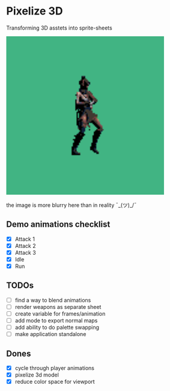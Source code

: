# Pixelize 3D
Transforming 3D asstets into sprite-sheets

<img src="test.gif" alt="drawing" width="420"/>

the image is more blurry here than in reality ¯\_(ツ)_/¯

## Demo animations checklist
- [x] Attack 1
- [x] Attack 2
- [x] Attack 3
- [x] Idle
- [x] Run

## TODOs
- [ ] find a way to blend animations
- [ ] render weapons as separate sheet
- [ ] create variable for frames/animation
- [ ] add mode to export normal maps
- [ ] add ability to do palette swapping
- [ ] make application standalone

## Dones
- [x] cycle through player animations
- [x] pixelize 3d model
- [x] reduce color space for viewport